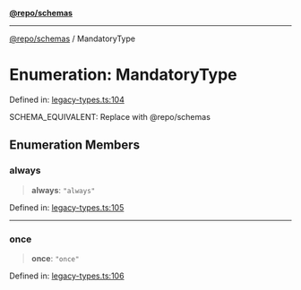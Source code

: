 [**@repo/schemas**](../README.md)

***

[@repo/schemas](../globals.md) / MandatoryType

# Enumeration: MandatoryType

Defined in: [legacy-types.ts:104](https://github.com/alexqguo/drinking-board-game-v3/blob/4601cd1dd31c4765939b300b0a940d609425b657/packages/schemas/src/legacy-types.ts#L104)

SCHEMA_EQUIVALENT: Replace with @repo/schemas

## Enumeration Members

### always

> **always**: `"always"`

Defined in: [legacy-types.ts:105](https://github.com/alexqguo/drinking-board-game-v3/blob/4601cd1dd31c4765939b300b0a940d609425b657/packages/schemas/src/legacy-types.ts#L105)

***

### once

> **once**: `"once"`

Defined in: [legacy-types.ts:106](https://github.com/alexqguo/drinking-board-game-v3/blob/4601cd1dd31c4765939b300b0a940d609425b657/packages/schemas/src/legacy-types.ts#L106)
